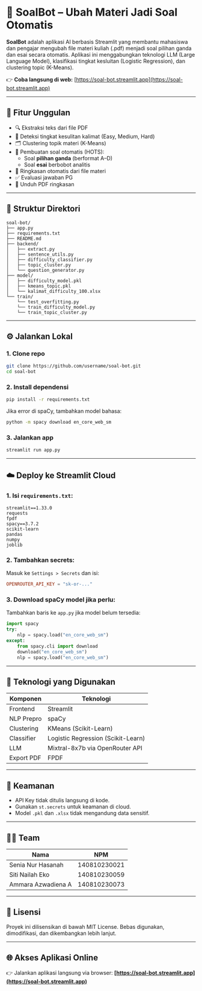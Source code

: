 # 📘 SoalBot – Ubah Materi Jadi Soal Otomatis

**SoalBot** adalah aplikasi AI berbasis Streamlit yang membantu mahasiswa dan pengajar mengubah file materi kuliah (.pdf) menjadi soal pilihan ganda dan esai secara otomatis. Aplikasi ini menggabungkan teknologi LLM (Large Language Model), klasifikasi tingkat kesluitan (Logistic Regression), dan clustering topic (K-Means).

👉 **Coba langsung di web:** [https://soal-bot.streamlit.app](https://soal-bot.streamlit.app)

---

## 🚀 Fitur Unggulan

- 🔍 Ekstraksi teks dari file PDF
- 🧠 Deteksi tingkat kesulitan kalimat (Easy, Medium, Hard)
- 🗂️ Clustering topik materi (K-Means)
- 📝 Pembuatan soal otomatis (HOTS):
  - Soal **pilihan ganda** (berformat A–D)
  - Soal **esai** berbobot analitis
- 📄 Ringkasan otomatis dari file materi
- ✅ Evaluasi jawaban PG
- 💾 Unduh PDF ringkasan

---

## 📂 Struktur Direktori

```
soal-bot/
├── app.py
├── requirements.txt
├── README.md
├── backend/
│   ├── extract.py
│   ├── sentence_utils.py
│   ├── difficulty_classifier.py
│   ├── topic_cluster.py
│   └── question_generator.py
├── model/
│   ├── difficulty_model.pkl
│   ├── kmeans_topic.pkl
│   └── kalimat_difficulty_100.xlsx
└── train/
    └── test_overfitting.py
    └── train_difficulty_model.py
    └── train_topic_cluster.py

```

---

## ⚙️ Jalankan Lokal

### 1. Clone repo
```bash
git clone https://github.com/username/soal-bot.git
cd soal-bot
```

### 2. Install dependensi
```bash
pip install -r requirements.txt
```
Jika error di spaCy, tambahkan model bahasa:
```bash
python -m spacy download en_core_web_sm
```

### 3. Jalankan app
```bash
streamlit run app.py
```

---

## ☁️ Deploy ke Streamlit Cloud

### 1. Isi `requirements.txt`:
```
streamlit==1.33.0
requests
fpdf
spacy==3.7.2
scikit-learn
pandas
numpy
joblib
```

### 2. Tambahkan secrets:
Masuk ke `Settings > Secrets` dan isi:
```toml
OPENROUTER_API_KEY = "sk-or-..."
```

### 3. Download spaCy model jika perlu:
Tambahkan baris ke `app.py` jika model belum tersedia:
```python
import spacy
try:
    nlp = spacy.load("en_core_web_sm")
except:
    from spacy.cli import download
    download("en_core_web_sm")
    nlp = spacy.load("en_core_web_sm")
```

---

## 🤖 Teknologi yang Digunakan

| Komponen      | Teknologi                           |
|---------------|--------------------------------------|
| Frontend      | Streamlit                            |
| NLP Prepro    | spaCy                                |
| Clustering    | KMeans (Scikit-Learn)                |
| Classifier    | Logistic Regression (Scikit-Learn)   |
| LLM           | Mixtral-8x7b via OpenRouter API      |
| Export PDF    | FPDF                                 |

---

## 🔐 Keamanan

- API Key tidak ditulis langsung di kode.
- Gunakan `st.secrets` untuk keamanan di cloud.
- Model `.pkl` dan `.xlsx` tidak mengandung data sensitif.

---

## 👨‍💻 Team

| Nama                   | NPM                                  |
|------------------------|--------------------------------------|
|  Senia Nur Hasanah     | 140810230021                         |
|  Siti Nailah Eko       | 140810230059                         |
|  Ammara Azwadiena A    | 140810230073                         |


---

## 📄 Lisensi

Proyek ini dilisensikan di bawah MIT License. Bebas digunakan, dimodifikasi, dan dikembangkan lebih lanjut.

---

## 🌐 Akses Aplikasi Online

👉 Jalankan aplikasi langsung via browser:
**[https://soal-bot.streamlit.app](https://soal-bot.streamlit.app)**
